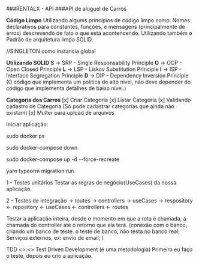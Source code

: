 ###RENTALX - API
###API de aluguel de Carros

**Código Limpo**
Utilizando algums principios de código limpo como:
Nomes declarativos para constantes, funções, e mensagens (principalmente de erros) descrevendo de fato o que está acontencendo.
Utilizando também o Padrão de arquitetura limpa SOLID.

//SINGLETON como instancia global

**Utilizando SOLID**
**S** -> SRP - Single Responsability Principle
**O** -> OCP - Open Closed Principle
**L** -> LSP - Liskov Substitution Principle
**I** -> ISP - Interface Segregation Principle
**D** -> DIP - Dependency Inversion Principle (O código que implementa um politica de alto nível, não deve depender do código que implementa detalhes de baixo nível.)


**Categoria dos Carros**
[x] Criar Categoria
[x] Listar Categoria
[x] Validando cadastro de Categoria (Só pode cadastrar categorias que ainda não existam)
[x] Multer para upload de arquivos



Iniciar aplicação:


sudo docker ps

sudo docker-compose down

sudo docker-compose up -d --force-recreate

yarn typeorm migration:run



1 - Testes unitários
Testar as regras de negócio(UseCases) da nossa aplicação.

2 - Testes de integração
-> routes -> controllers -> useCases -> respository
<- repository <- useCases <- controllers <- routes

Testar a aplicação inteira, desde o momento em que a rota é chamada, a chamada do controller até o retorno que ela terá.
(conexão com o banco, criando um banco de teste. o teste de banco, não testa no banco real;
Serviços externos, ex: envio de email;
)

TDD <>:<> Test Driven Development (é uma metodologia)
Primeiro eu faço o teste, depois eu crio a aplicação.




